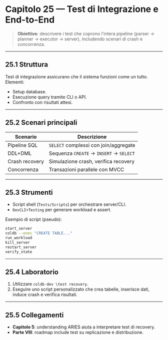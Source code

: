 # Capitolo 25 — Test di Integrazione e End-to-End

> **Obiettivo**: descrivere i test che coprono l'intera pipeline (parser → planner → executor → server), includendo scenari di crash e concorrenza.

---

## 25.1 Struttura

Test di integrazione assicurano che il sistema funzioni come un tutto. Elementi:
- Setup database.
- Esecuzione query tramite CLI o API.
- Confronto con risultati attesi.

---

## 25.2 Scenari principali

| Scenario | Descrizione |
|----------|-------------|
| Pipeline SQL | `SELECT` complessi con join/aggregate |
| DDL+DML | Sequenza `CREATE` → `INSERT` → `SELECT` |
| Crash recovery | Simulazione crash, verifica recovery |
| Concorrenza | Transazioni parallele con MVCC |

---

## 25.3 Strumenti

- Script shell (`Tests/Scripts`) per orchestrare server/CLI.
- `DevCLI+Testing` per generare workload e assert.

Esempio di script (pseudo):
```bash
start_server
coldb --exec "CREATE TABLE..."
run_workload
kill_server
restart_server
verify_state
```

---

## 25.4 Laboratorio

1. Utilizzare `coldb-dev \test recovery`.
2. Eseguire uno script personalizzato che crea tabelle, inserisce dati, induce crash e verifica risultati.

---

## 25.5 Collegamenti
- **Capitolo 5**: understanding ARIES aiuta a interpretare test di recovery.
- **Parte VIII**: roadmap include test su replicazione e distribuzione.

